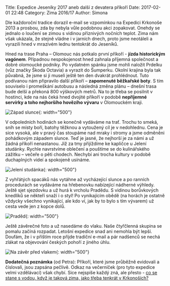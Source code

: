 Title: Expedice Jeseníky 2017 aneb další z devatera příkoří
Date: 2017-02-01 22:48
Category: Zima 2016/17
Author: Simona

Dle každoroční tradice dorazil e-mail se vzpomínkou na Expedici Krkonoše 2013 a prosbou, zda by nebyla vůle podobnou akci zopakovat. Onehdy se jednalo o loučení se zimou s vidinou příznivých nočních teplot. Zima nám však ukázala, že stejně vládne i v jarních dnech, proto jsme neotáleli a vyrazili hned v mrazivém lednu tentokrát do Jeseníků.

Hned na trase Praha – Olomouc nás potkalo první příkoří - **jízda historickým vagónem**. Případnou nespokojenost hned zahnala příjemná společnost a dobré olomoucké podniky. Po vydatném spánku jsme mohli naložit Prdelku (vůz značky Škoda Octavia) a vyrazit do Šumperku. Okolní krajina byla tak půvabná, že jsme si ji museli ještě ten den dvakrát prohlédnout. Tuto podívanou nám připravilo další příkoří – **zapomenuté běžkařské boty**. S tím souviselo i promeškání autobusu a následná změna plánu – dnešní trasa bude delší a překoná 800 výškových metrů. Na to je třeba se posilnit v hostinci, kde na nás čeká hned dvojité příkoří v podobě **nepříjemné servírky a toho nejhoršího hovězího vývaru** v Olomouckém kraji.

![Západ slunce]({static}/static/zima-2016-17/jeseniky-zapad-slunce.jpg){: width="500"}

V odpoledních hodinách se konečně vydáváme na trať. Trochu to smeká, sníh se místy boří, batohy těžknou a vytoužený cíl je v nedohlednu. Cena je sice vysoká, ale v pravý čas stoupáme nad mraky i stromy a jsme odměněni pohádkovým západem slunce. Teď je jasné, že nejhorší je za námi a už žádná příkoří nenastanou. Již za tmy přijíždíme ke kapličce u Jelení studánky. Rychle navrstvíme oblečení a pouštíme se do kulinářského zážitku – večeře o pěti chodech. Nechybí ani trocha kultury v podobě duchaplných videí a spokojeně usínáme.

![Jelení studánka]({static}/static/zima-2016-17/jeseniky-jeleni-studanka.jpg){: width="500"}

Z vyhřátých spacáků nás vytáhne až vycházející slunce a po ranních procedurách se vydáváme na hřebenovku nabízející nádherné výhledy. Ještě sjet sjezdovku a už hurá k vrcholu Pradědu. S vidinou borůvkových knedlíků se někteří snaží i o styl! Po vynikajícím obědě (na horách je ostatně vždycky všechno vynikající, ale kdo ví, jak by to bylo s tím vývarem) už cesta vede jen z kopce dolů.

![Praděd]({static}/static/zima-2016-17/jeseniky-praded.jpg){: width="500"}

Ještě závěrečné foto a už nasedáme do vlaku. Naše čtyřčlenná skupina se pomalu začíná rozpadat. Letošní expedice snad ani nemohla být lepší. Doufám, že i v příštím roce přijde tradiční e-mail a pár nadšenců se nechá zlákat na objevování českých pohoří z jiného úhlu.

![Na závěr před vlakem]({static}/static/zima-2016-17/jeseniky-pred-vlakem.jpg){: width="500"}

**Dodatečná poznámka** (od Petra): Příkoří, které jsme průběžně evidovali a číslovali, jsou zapsána pečlivě. Odkaz na večerníček (pro tyto expedice velmi vzdělávací) však chybí. Sice nejspíše každý zná, ale přesto - [co se stane s vodou, když je taková zima, jako třeba tenkrát v Krkonoších?](https://www.youtube.com/watch?v=LK87xOODkYU)
